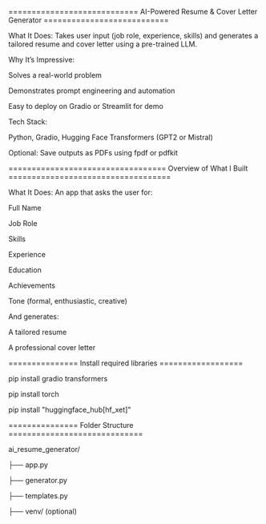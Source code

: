 ============================        AI-Powered Resume & Cover Letter Generator              ===========================


What It Does:
Takes user input (job role, experience, skills) and generates a tailored resume and cover letter using a pre-trained LLM.


Why It’s Impressive:

  Solves a real-world problem
  
  Demonstrates prompt engineering and automation
  
  Easy to deploy on Gradio or Streamlit for demo


Tech Stack:

  Python, Gradio, Hugging Face Transformers (GPT2 or Mistral)


Optional: Save outputs as PDFs using fpdf or pdfkit


==================================         Overview of What I Built              ===================================

What It Does:
An app that asks the user for:

  Full Name
  
  Job Role
  
  Skills
  
  Experience
  
  Education
  
  Achievements

Tone (formal, enthusiastic, creative)


And generates:

  A tailored resume
  
  A professional cover letter

===============       Install required libraries          ==================


pip install gradio transformers

pip install torch

pip install "huggingface_hub[hf_xet]"



===============          Folder Structure         =============================


ai_resume_generator/

├── app.py

├── generator.py

├── templates.py

├── venv/ (optional)
